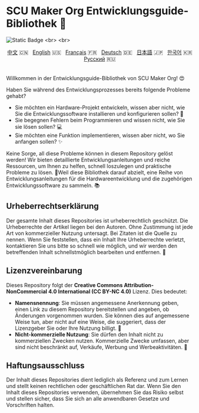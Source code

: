 # SCU Maker Org Entwicklungsguide-Bibliothek 🌟

![Static Badge](https://img.shields.io/badge/Creative_Commons_Attribution_NonCommercial_4.0_International-(CC_BY_NC_4.0)-green)
<br>
<br>
<div align="center">
  <a href="https://example.com/zh" target="_blank">中文</a> 🇨🇳 &nbsp;
  <a href="https://example.com/en" target="_blank">English</a> 🇺🇸 &nbsp;
  <a href="https://example.com/fr" target="_blank">Français</a> 🇫🇷 &nbsp;
  <a href="https://example.com/de" target="_blank">Deutsch</a> 🇩🇪 &nbsp;
  <a href="https://example.com/ja" target="_blank">日本語</a> 🇯🇵 &nbsp;
  <a href="https://example.com/ko" target="_blank">한국어</a> 🇰🇷 &nbsp;
  <a href="https://example.com/ru" target="_blank">Русский</a> 🇷🇺 &nbsp;
</div>
<br>
<br>
Willkommen in der Entwicklungsguide-Bibliothek von SCU Maker Org! 😍<br>

Haben Sie während des Entwicklungsprozesses bereits folgende Probleme gehabt?
<ul>
  <li>Sie möchten ein Hardware-Projekt entwickeln, wissen aber nicht, wie Sie die Entwicklungssoftware installieren und konfigurieren sollen? 🔧 <br></li>
  <li>Sie begegnen Fehlern beim Programmieren und wissen nicht, wie Sie sie lösen sollen? 💻 <br></li>
  <li>Sie möchten eine Funktion implementieren, wissen aber nicht, wo Sie anfangen sollen? ✨ <br></li>
</ul>

Keine Sorge, all diese Probleme können in diesem Repository gelöst werden! Wir bieten detaillierte Entwicklungsanleitungen und reiche Ressourcen, um Ihnen zu helfen, schnell loszulegen und praktische Probleme zu lösen. 🔗Weil diese Bibliothek darauf abzielt, eine Reihe von Entwicklungsanleitungen für die Hardwareentwicklung und die zugehörigen Entwicklungssoftware zu sammeln. 📚

## Urheberrechtserklärung
Der gesamte Inhalt dieses Repositories ist urheberrechtlich geschützt. Die Urheberrechte der Artikel liegen bei den Autoren. Ohne Zustimmung ist jede Art von kommerzieller Nutzung untersagt. Bei Zitaten ist die Quelle zu nennen. Wenn Sie feststellen, dass ein Inhalt Ihre Urheberrechte verletzt, kontaktieren Sie uns bitte so schnell wie möglich, und wir werden den betreffenden Inhalt schnellstmöglich bearbeiten und entfernen. 🙏

## Lizenzvereinbarung

Dieses Repository folgt der **Creative Commons Attribution-NonCommercial 4.0 International (CC BY-NC 4.0)** Lizenz. Dies bedeutet:

- **Namensnennung**: Sie müssen angemessene Anerkennung geben, einen Link zu diesem Repository bereitstellen und angeben, ob Änderungen vorgenommen wurden. Sie können dies auf angemessene Weise tun, aber nicht auf eine Weise, die suggeriert, dass der Lizenzgeber Sie oder Ihre Nutzung billigt. 🔗
- **Nicht-kommerzielle Nutzung**: Sie dürfen den Inhalt nicht zu kommerziellen Zwecken nutzen. Kommerzielle Zwecke umfassen, aber sind nicht beschränkt auf, Verkäufe, Werbung und Werbeaktivitäten. 🚫

## Haftungsausschluss

Der Inhalt dieses Repositories dient lediglich als Referenz und zum Lernen und stellt keinen rechtlichen oder geschäftlichen Rat dar. Wenn Sie den Inhalt dieses Repositories verwenden, übernehmen Sie das Risiko selbst und stellen sicher, dass Sie sich an alle anwendbaren Gesetze und Vorschriften halten.
